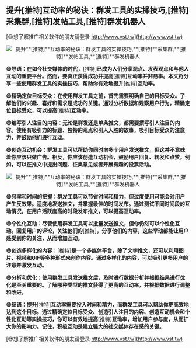 ## **提升**[推特]**互动率的秘诀：群发工具的实操技巧,**[推特]**采集群,**[推特]**发帖工具,**[推特]**群发机器人**

[😍想了解推广相关软件的朋友请登录 http://www.vst.tw](http://www.vst.tw)

 <center><img src="https://vst.tw/MP4/tuiguang/png/1.png" alt="提升**[推特]**互动率的秘诀：群发工具的实操技巧,**[推特]**采集群,**[推特]**发帖工具,**[推特]**群发机器人"></center>

**😄导语：在如今社交媒体的时代，**[推特]**已成为人们分享观点、发表观点和与他人互动的重要平台。然而，要真正获得成功并提高**[推特]**互动率并非易事。本文将分享一些使用群发工具的实操技巧，帮助你有效地提升**[推特]**互动率。**

**😄精确定位目标受众：在使用群发工具之前，首先需要明确自己的目标受众。了解他们的兴趣、喜好和需求是成功的关键。通过分析数据和观察用户行为，精确定位目标受众，可以提高**[推特]**互动率。**

**😄编写引人注目的内容：无论是群发还是单条推文，都需要撰写引人注目的内容。使用有吸引力的标题、独特的观点和引人入胜的故事，吸引目标受众的注意力，并鼓励他们进行互动。**

**😄创造互动机会：群发工具可以帮助你同时向多个用户发送推文，但这并不意味着你应该只做广告。相反，你应该创造互动机会，鼓励用户回复、转发和点赞。例如，可以在推文中提出问题、征集意见或者开展有趣的投票活动。**

 <center><img src="https://vst.tw/MP4/tuiguang/png/0.png" alt="提升**[推特]**互动率的秘诀：群发工具的实操技巧,**[推特]**采集群,**[推特]**发帖工具,**[推特]**群发机器人"></center>

**😄频率和时间的把握：群发工具可以节省时间和精力，但过度使用可能会对用户产生反效果。适度地发送推文，并掌握最佳的时间发布。通过测试不同时间段的互动情况，在用户活跃度高的时段发布推文，可以提高互动率。**

**😄个性化互动：尽管使用群发工具可以批量发送推文，但你仍然可以个性化互动。回复用户的评论，关注他们的**[推特]**，分享他们的内容，这些举动都能让用户感受到你的关注，从而增加互动。**

**😄创造多样化的内容：**[推特]**是一个多媒体平台，除了文字推文，还可以利用图片、视频和GIF等多种形式来创作内容。通过多样化的内容，可以吸引更多用户的注意并激发互动。**

**😄分析和优化：使用群发工具发送推文后，及时进行数据分析并根据结果进行优化是至关重要的。了解哪种类型的推文获得了更高的互动率，并根据数据进行调整和改进。**

**😄结语：提升**[推特]**互动率需要投入时间和精力，而群发工具可以帮助你更高效地达到这个目标。通过精确定位目标受众、创造引人注目的内容、创造互动机会和个性化互动等实操技巧，你可以有效地提高**[推特]**互动率，增加用户参与度，从而扩大你的影响力。记住，积极互动是建立强大的社交媒体存在感的关键。**

[😍想了解推广相关软件的朋友请登录 http://www.vst.tw](http://www.vst.tw)




